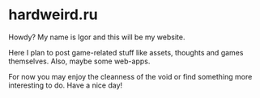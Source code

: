 # hardweird.ru

Howdy? My name is Igor and this will be my website.

Here I plan to post game-related stuff like assets, thoughts and games themselves. Also, maybe some web-apps.

For now you may enjoy the cleanness of the void or find something more interesting to do. Have a nice day!

